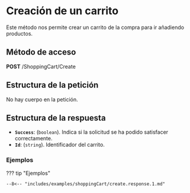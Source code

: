 # Creación de un carrito

Este método nos permite crear un carrito de la compra para ir añadiendo productos.

## Método de acceso

**POST** /ShoppingCart/Create

## Estructura de la petición

No hay cuerpo en la petición.

## Estructura de la respuesta

- **``Success``**: (``boolean``). Indica si la solicitud se ha podido satisfacer correctamente.
- **``Id``**: (``string``). Identificador del carrito.

### Ejemplos

??? tip "Ejemplos"
    
    --8<-- "includes/examples/shoppingCart/create.response.1.md"
